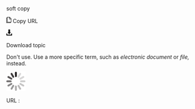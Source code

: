 # 

soft copy

![Copy URL](media/soft-copy/Copy.png)
Copy URL

![Download](media/soft-copy/Download.png)

Download topic

Don't use. Use a more specific term, such as *electronic document* or *file,* instead.

![In progress](media/soft-copy/activity-large.gif)

URL :
